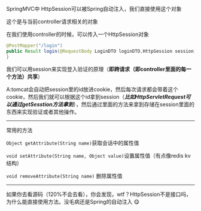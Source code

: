 SpringMVC中 HttpSession可以被Spring自动注入，我们直接使用这个对象

这个是与当前controller请求相关的对象

在我们使用controller的时候，可以传入一个HttpSession对象

```java
@PostMapper("/login")
public Result login(@RequestBody LoginDTO loginDTO,HttpSession session){
}
```

我们可以用session来实现登入验证的原理（**即跨请求（即controller里面的每一个方法）共享**）

A:tomcat会自动把session里的id放进cookie，然后每次请求都会带着这个cookie，然后我们就可以根据这个id拿到session（***比如HttpServletRequest可以通过getSesstion方法拿到***），然后通过里面的方法来拿到存储在session里面的东西来实现验证或者其他操作。

---

常用的方法

`Object getAttribute(String name)`获取会话中的属性值

`void setAttribute(String name, Object value)`设置属性值（有点像redis kv结构）

`void removeAttribute(String name)` 删除属性值

---

如果你去看源码（120%不会去看），你会发现，wtf？HttpSession不是接口吗，为什么能直接使用方法。没毛病还是Spring的自动注入 😋